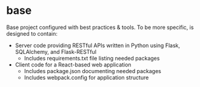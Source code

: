 # base
Base project configured with best practices &amp; tools. To be more specific, is designed to contain:

* Server code providing RESTful APIs written in Python using Flask, SQLAlchemy, and Flask-RESTful
  * Includes requirements.txt file listing needed packages
* Client code for a React-based web application
  * Includes package.json documenting needed packages
  * Includes webpack.config for application structure


